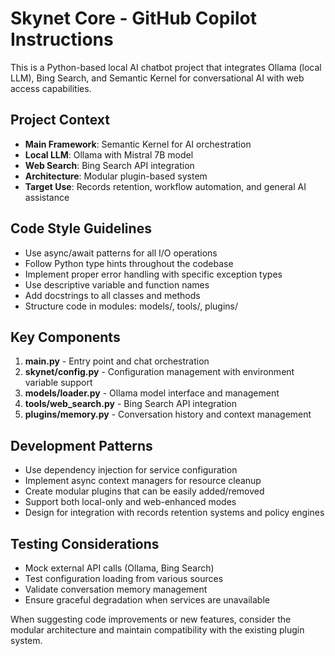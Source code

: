 <!-- Use this file to provide workspace-specific custom instructions to Copilot. For more details, visit https://code.visualstudio.com/docs/copilot/copilot-customization#_use-a-githubcopilotinstructionsmd-file -->

# Skynet Core - GitHub Copilot Instructions

This is a Python-based local AI chatbot project that integrates Ollama (local LLM), Bing Search, and Semantic Kernel for conversational AI with web access capabilities.

## Project Context

- **Main Framework**: Semantic Kernel for AI orchestration
- **Local LLM**: Ollama with Mistral 7B model
- **Web Search**: Bing Search API integration
 - **Architecture**: Modular plugin-based system
 - **Target Use**: Records retention, workflow automation, and general AI assistance

## Code Style Guidelines

- Use async/await patterns for all I/O operations
- Follow Python type hints throughout the codebase
- Implement proper error handling with specific exception types
- Use descriptive variable and function names
- Add docstrings to all classes and methods
- Structure code in modules: models/, tools/, plugins/

## Key Components

1. **main.py** - Entry point and chat orchestration
2. **skynet/config.py** - Configuration management with environment variable support
3. **models/loader.py** - Ollama model interface and management
4. **tools/web_search.py** - Bing Search API integration
5. **plugins/memory.py** - Conversation history and context management

## Development Patterns

- Use dependency injection for service configuration
- Implement async context managers for resource cleanup
- Create modular plugins that can be easily added/removed
- Support both local-only and web-enhanced modes
- Design for integration with records retention systems and policy engines

## Testing Considerations

- Mock external API calls (Ollama, Bing Search)
- Test configuration loading from various sources
- Validate conversation memory management
- Ensure graceful degradation when services are unavailable

When suggesting code improvements or new features, consider the modular architecture and maintain compatibility with the existing plugin system.
